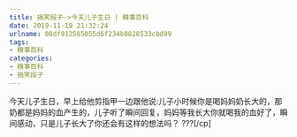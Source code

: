```yaml
---
title: 搞笑段子->今天儿子生日 | 糗事百科
date: 2019-11-19 21:32:24
urlname: 08df912585055d6f234b8828533cbd99
tags: 
- 糗事百科
categories:
- 糗事百科
- 搞笑段子
---
```

今天儿子生日，早上给他剪指甲一边跟他说:儿子小时候你是喝妈妈奶长大的，那奶都是妈妈的血产生的，儿子听了瞬间回复，妈妈等我长大你就喝我的血好了，瞬间感动，只是儿子长大了你还会有这样的想法吗？  ???[/cp]


